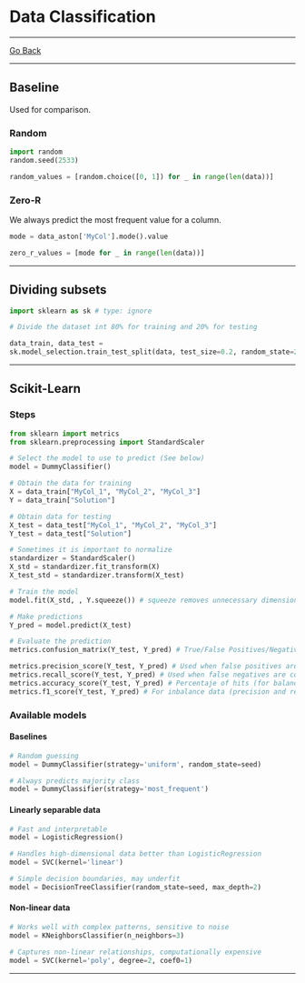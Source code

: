 # Data Classification
---
[Go Back](../README.md)

---
## Baseline
Used for comparison.
### Random
```python
import random
random.seed(2533)

random_values = [random.choice([0, 1]) for _ in range(len(data))]
```
### Zero-R
We always predict the most frequent value for a column.
```python
mode = data_aston['MyCol'].mode().value

zero_r_values = [mode for _ in range(len(data))]
```
---
## Dividing subsets
```python
import sklearn as sk # type: ignore

# Divide the dataset int 80% for training and 20% for testing

data_train, data_test =
sk.model_selection.train_test_split(data, test_size=0.2, random_state=2533)
```
---
## Scikit-Learn
### Steps
```python
from sklearn import metrics
from sklearn.preprocessing import StandardScaler

# Select the model to use to predict (See below)
model = DummyClassifier()

# Obtain the data for training
X = data_train["MyCol_1", "MyCol_2", "MyCol_3"]
Y = data_train["Solution"]

# Obtain data for testing
X_test = data_test["MyCol_1", "MyCol_2", "MyCol_3"]
Y_test = data_test["Solution"]

# Sometimes it is important to normalize
standardizer = StandardScaler()
X_std = standardizer.fit_transform(X)
X_test_std = standardizer.transform(X_test)

# Train the model
model.fit(X_std, , Y.squeeze()) # squeeze removes unnecessary dimensions

# Make predictions
Y_pred = model.predict(X_test)

# Evaluate the prediction
metrics.confusion_matrix(Y_test, Y_pred) # True/False Positives/Negatives

metrics.precision_score(Y_test, Y_pred) # Used when false positives are costly
metrics.recall_score(Y_test, Y_pred) # Used when false negatives are costly
metrics.accuracy_score(Y_test, Y_pred) # Percentaje of hits (for balanced data)
metrics.f1_score(Y_test, Y_pred) # For inbalance data (precision and recall matter)
```
### Available models
#### Baselines
```python
# Random guessing
model = DummyClassifier(strategy='uniform', random_state=seed)

# Always predicts majority class
model = DummyClassifier(strategy='most_frequent')
```
#### Linearly separable data
```python
# Fast and interpretable
model = LogisticRegression()

# Handles high-dimensional data better than LogisticRegression
model = SVC(kernel='linear')

# Simple decision boundaries, may underfit
model = DecisionTreeClassifier(random_state=seed, max_depth=2)
```
#### Non-linear data
```python
# Works well with complex patterns, sensitive to noise
model = KNeighborsClassifier(n_neighbors=3)

# Captures non-linear relationships, computationally expensive
model = SVC(kernel='poly', degree=2, coef0=1)
```
---